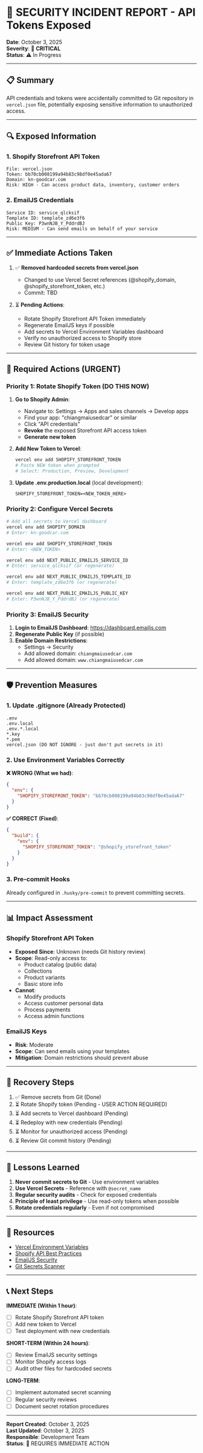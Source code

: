 # 🚨 SECURITY INCIDENT REPORT - API Tokens Exposed

**Date**: October 3, 2025  
**Severity**: 🔴 **CRITICAL**  
**Status**: ⚠️ In Progress

---

## 📋 Summary

API credentials and tokens were accidentally committed to Git repository in `vercel.json` file, potentially exposing
sensitive information to unauthorized access.

---

## 🔍 Exposed Information

### 1. Shopify Storefront API Token

```
File: vercel.json
Token: bb70cb008199a94b83c98df0e45ada67
Domain: kn-goodcar.com
Risk: HIGH - Can access product data, inventory, customer orders
```

### 2. EmailJS Credentials

```
Service ID: service_qlcksif
Template ID: template_zd6e3f6
Public Key: P3wnNJB_Y_PddrdBJ
Risk: MEDIUM - Can send emails on behalf of your service
```

---

## ✅ Immediate Actions Taken

1. ✅ **Removed hardcoded secrets from vercel.json**

   - Changed to use Vercel Secret references (@shopify_domain, @shopify_storefront_token, etc.)
   - Commit: TBD

2. ⏳ **Pending Actions**:
   - Rotate Shopify Storefront API Token immediately
   - Regenerate EmailJS keys if possible
   - Add secrets to Vercel Environment Variables dashboard
   - Verify no unauthorized access to Shopify store
   - Review Git history for token usage

---

## 🔐 Required Actions (URGENT)

### Priority 1: Rotate Shopify Token (DO THIS NOW)

1. **Go to Shopify Admin**:

   - Navigate to: Settings → Apps and sales channels → Develop apps
   - Find your app: "chiangmaiusedcar" or similar
   - Click "API credentials"
   - **Revoke** the exposed Storefront API access token
   - **Generate new token**

2. **Add New Token to Vercel**:

   ```bash
   vercel env add SHOPIFY_STOREFRONT_TOKEN
   # Paste NEW token when prompted
   # Select: Production, Preview, Development
   ```

3. **Update .env.production.local** (local development):
   ```env
   SHOPIFY_STOREFRONT_TOKEN=<NEW_TOKEN_HERE>
   ```

### Priority 2: Configure Vercel Secrets

```bash
# Add all secrets to Vercel dashboard
vercel env add SHOPIFY_DOMAIN
# Enter: kn-goodcar.com

vercel env add SHOPIFY_STOREFRONT_TOKEN
# Enter: <NEW_TOKEN>

vercel env add NEXT_PUBLIC_EMAILJS_SERVICE_ID
# Enter: service_qlcksif (or regenerate)

vercel env add NEXT_PUBLIC_EMAILJS_TEMPLATE_ID
# Enter: template_zd6e3f6 (or regenerate)

vercel env add NEXT_PUBLIC_EMAILJS_PUBLIC_KEY
# Enter: P3wnNJB_Y_PddrdBJ (or regenerate)
```

### Priority 3: EmailJS Security

1. **Login to EmailJS Dashboard**: https://dashboard.emailjs.com
2. **Regenerate Public Key** (if possible)
3. **Enable Domain Restrictions**:
   - Settings → Security
   - Add allowed domain: `chiangmaiusedcar.com`
   - Add allowed domain: `www.chiangmaiusedcar.com`

---

## 🛡️ Prevention Measures

### 1. Update .gitignore (Already Protected)

```gitignore
.env
.env.local
.env.*.local
*.key
*.pem
vercel.json (DO NOT IGNORE - just don't put secrets in it)
```

### 2. Use Environment Variables Correctly

**❌ WRONG (What we had)**:

```json
{
  "env": {
    "SHOPIFY_STOREFRONT_TOKEN": "bb70cb008199a94b83c98df0e45ada67"
  }
}
```

**✅ CORRECT (Fixed)**:

```json
{
  "build": {
    "env": {
      "SHOPIFY_STOREFRONT_TOKEN": "@shopify_storefront_token"
    }
  }
}
```

### 3. Pre-commit Hooks

Already configured in `.husky/pre-commit` to prevent committing secrets.

---

## 📊 Impact Assessment

### Shopify Storefront API Token

- **Exposed Since**: Unknown (needs Git history review)
- **Scope**: Read-only access to:
  - Product catalog (public data)
  - Collections
  - Product variants
  - Basic store info
- **Cannot**:
  - Modify products
  - Access customer personal data
  - Process payments
  - Access admin functions

### EmailJS Keys

- **Risk**: Moderate
- **Scope**: Can send emails using your templates
- **Mitigation**: Domain restrictions should prevent abuse

---

## 🔄 Recovery Steps

1. ✅ Remove secrets from Git (Done)
2. ⏳ Rotate Shopify token (Pending - USER ACTION REQUIRED)
3. ⏳ Add secrets to Vercel dashboard (Pending)
4. ⏳ Redeploy with new credentials (Pending)
5. ⏳ Monitor for unauthorized access (Pending)
6. ⏳ Review Git commit history (Pending)

---

## 📝 Lessons Learned

1. **Never commit secrets to Git** - Use environment variables
2. **Use Vercel Secrets** - Reference with `@secret_name`
3. **Regular security audits** - Check for exposed credentials
4. **Principle of least privilege** - Use read-only tokens when possible
5. **Rotate credentials regularly** - Even if not compromised

---

## 🔗 Resources

- [Vercel Environment Variables](https://vercel.com/docs/projects/environment-variables)
- [Shopify API Best Practices](https://shopify.dev/docs/api/usage/authentication)
- [EmailJS Security](https://www.emailjs.com/docs/security/)
- [Git Secrets Scanner](https://github.com/awslabs/git-secrets)

---

## 📞 Next Steps

**IMMEDIATE (Within 1 hour)**:

- [ ] Rotate Shopify Storefront API token
- [ ] Add new token to Vercel
- [ ] Test deployment with new credentials

**SHORT-TERM (Within 24 hours)**:

- [ ] Review EmailJS security settings
- [ ] Monitor Shopify access logs
- [ ] Audit other files for hardcoded secrets

**LONG-TERM**:

- [ ] Implement automated secret scanning
- [ ] Regular security reviews
- [ ] Document secret rotation procedures

---

**Report Created**: October 3, 2025  
**Last Updated**: October 3, 2025  
**Responsible**: Development Team  
**Status**: 🔴 REQUIRES IMMEDIATE ACTION
